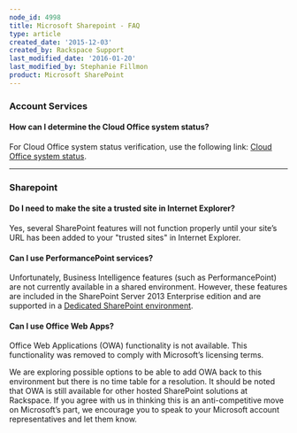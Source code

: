 ```yaml
---
node_id: 4998
title: Microsoft Sharepoint - FAQ
type: article
created_date: '2015-12-03'
created_by: Rackspace Support
last_modified_date: '2016-01-20'
last_modified_by: Stephanie Fillmon
product: Microsoft SharePoint
---
```


### Account Services

#### How can I determine the Cloud Office system status?

For Cloud Office system status verification, use the following
link: [Cloud Office system status](http://status.apps.rackspace.com/).

------------------------------------------------------------------------

### Sharepoint

#### Do I need to make the site a trusted site in Internet Explorer?

Yes, several SharePoint features will not function properly until your
site&rsquo;s URL has been added to your "trusted sites" in Internet Explorer.

#### Can I use PerformancePoint services?

Unfortunately, Business Intelligence features (such as PerformancePoint)
are not currently available in a shared environment. However, these
features are included in the SharePoint Server 2013 Enterprise edition
and are supported in a [Dedicated SharePoint
environment](http://sharepoint.rackspace.com/dedicated).

#### Can I use Office Web Apps?

Office Web Applications (OWA) functionality is not available. This
functionality was removed to comply with Microsoft&rsquo;s licensing terms.

We are exploring possible options to be able to add OWA back to this
environment but there is no time table for a resolution. It should be
noted that OWA is still available for other hosted SharePoint solutions
at Rackspace. If you agree with us in thinking this is an
anti-competitive move on Microsoft&rsquo;s part, we encourage you to speak to
your Microsoft account representatives and let them know.

